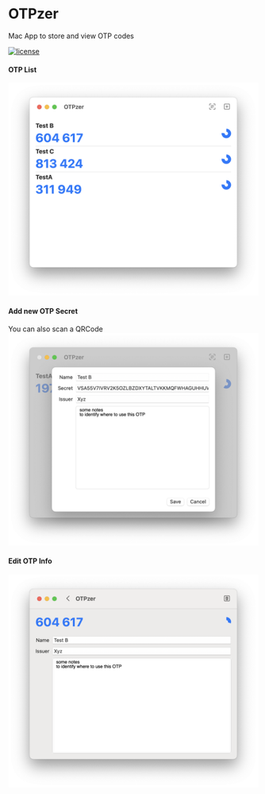 # OTPzer

Mac App to store and view OTP codes

[![license](https://img.shields.io/github/license/matteobertozzi/yajbe-data-format)](LICENSE)

#### OTP List
<img src="docs/assets/otp-list.png" />

#### Add new OTP Secret
You can also scan a QRCode
<img src="docs/assets/add-otp-secret.png" />

#### Edit OTP Info
<img src="docs/assets/edit-otp-info.png" />

